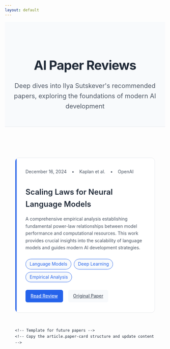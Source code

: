 ```yaml
---
layout: default
---
```


<!-- Custom CSS -->
<style>
/* Modern type scale and colors */
:root {
  --primary: #2563eb;
  --primary-dark: #1e40af;
  --text-main: #1f2937;
  --text-secondary: #4b5563;
  --bg-paper: #ffffff;
  --bg-subtle: #f8fafc;
  --border: #e5e7eb;
}

/* Base styles */
body {
  font-family: -apple-system, BlinkMacSystemFont, "Segoe UI", Roboto, Helvetica, Arial, sans-serif;
  color: var(--text-main);
  line-height: 1.6;
}

/* Container */
.container {
  max-width: 800px;
  margin: 0 auto;
  padding: 2rem;
}

/* Header section */
.site-header {
  text-align: center;
  margin-bottom: 4rem;
  padding: 3rem 0;
  background: var(--bg-subtle);
  border-bottom: 1px solid var(--border);
}

.site-title {
  font-size: 2.5rem;
  font-weight: 700;
  color: var(--text-main);
  margin-bottom: 1rem;
  letter-spacing: -0.025em;
}

.site-description {
  font-size: 1.25rem;
  color: var(--text-secondary);
  max-width: 600px;
  margin: 0 auto;
}

/* Paper cards */
.paper-list {
  display: grid;
  gap: 2rem;
}

.paper-card {
  background: var(--bg-paper);
  border: 1px solid var(--border);
  border-radius: 12px;
  padding: 2rem;
  transition: all 0.2s ease;
  position: relative;
  overflow: hidden;
}

.paper-card:hover {
  box-shadow: 0 4px 20px rgba(0, 0, 0, 0.1);
  transform: translateY(-2px);
}

.paper-card::before {
  content: '';
  position: absolute;
  left: 0;
  top: 0;
  height: 100%;
  width: 4px;
  background: var(--primary);
}

.paper-meta {
  display: flex;
  align-items: center;
  gap: 1rem;
  margin-bottom: 0.5rem;
  color: var(--text-secondary);
  font-size: 0.875rem;
}

.paper-title {
  font-size: 1.5rem;
  font-weight: 600;
  margin-bottom: 1rem;
  color: var(--text-main);
}

.paper-description {
  color: var(--text-secondary);
  margin-bottom: 1.5rem;
}

/* Tags */
.tag-list {
  display: flex;
  flex-wrap: wrap;
  gap: 0.5rem;
  margin-bottom: 1.5rem;
}

.tag {
  background: var(--bg-subtle);
  padding: 0.25rem 0.75rem;
  border-radius: 9999px;
  font-size: 0.875rem;
  color: var(--primary);
  border: 1px solid var(--primary);
}

/* Links */
.paper-links {
  display: flex;
  gap: 1rem;
}

.link-primary, .link-secondary {
  display: inline-flex;
  align-items: center;
  gap: 0.5rem;
  padding: 0.5rem 1rem;
  border-radius: 6px;
  font-weight: 500;
  transition: all 0.2s ease;
}

.link-primary {
  background: var(--primary);
  color: white;
}

.link-primary:hover {
  background: var(--primary-dark);
}

.link-secondary {
  background: var(--bg-subtle);
  color: var(--text-secondary);
}

.link-secondary:hover {
  background: var(--border);
}
</style>

<header class="site-header">
  <h1 class="site-title">AI Paper Reviews</h1>
  <p class="site-description">Deep dives into Ilya Sutskever's recommended papers, exploring the foundations of modern AI development</p>
</header>

<div class="container">
  <div class="paper-list">
    <article class="paper-card">
      <div class="paper-meta">
        <span>December 16, 2024</span>
        <span>•</span>
        <span>Kaplan et al.</span>
        <span>•</span>
        <span>OpenAI</span>
      </div>
      <h2 class="paper-title">Scaling Laws for Neural Language Models</h2>
      <p class="paper-description">
        A comprehensive empirical analysis establishing fundamental power-law relationships between model performance and computational resources. This work provides crucial insights into the scalability of language models and guides modern AI development strategies.
      </p>
      <div class="tag-list">
        <span class="tag">Language Models</span>
        <span class="tag">Deep Learning</span>
        <span class="tag">Empirical Analysis</span>
      </div>
      <div class="paper-links">
        <a href="2024/12/16/scaling-laws.html" class="link-primary">
          Read Review
        </a>
        <a href="https://arxiv.org/abs/2001.08361" class="link-secondary" target="_blank" rel="noopener">
          Original Paper
        </a>
      </div>
    </article>

    <!-- Template for future papers -->
    <!-- Copy the article.paper-card structure and update content -->
  </div>
</div>